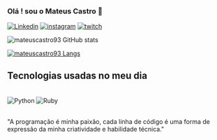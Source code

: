 ### Olá ! sou o Mateus Castro 🤙

[![Linkedin](https://img.shields.io/badge/LinkedIn-0077B5?style=for-the-badge&logo=linkedin&logoColor=white)](https://www.linkedin.com/in/mateus-castro-a01aa6136/)
[![instagram](https://img.shields.io/badge/Instagram-E4405F?style=for-the-badge&logo=instagram&logoColor=white)](https://www.instagram.com/mateuscastr00/)
[![twitch](https://img.shields.io/badge/Twitch-9146FF?style=for-the-badge&logo=twitch&logoColor=white)](https://www.twitch.tv/alpha_alfa1)

![mateuscastro93 GitHub stats](https://github-readme-stats.vercel.app/api?username=mateuscastro93&show_icons=true&theme=dracula)

[![mateuscastro93 Langs](https://github-readme-stats.vercel.app/api/top-langs/?username=mateuscastro93&layout=compact)](https://github.com/mateuscastro93/github-readme-stats)

## Tecnologias usadas no meu dia
<div style="display: inline_block"><br/>
  <img align="center" alt="Python" src="https://img.shields.io/badge/Python-3776AB?style=for-the-badge&logo=python&logoColor=white" />
   <img align="center" alt="Ruby" src="https://img.shields.io/badge/Ruby-CC342D?style=for-the-badge&logo=ruby&logoColor=white" />
</div><br/>


"A programação é minha paixão, cada linha de código é uma forma de expressão da minha criatividade e habilidade técnica."
